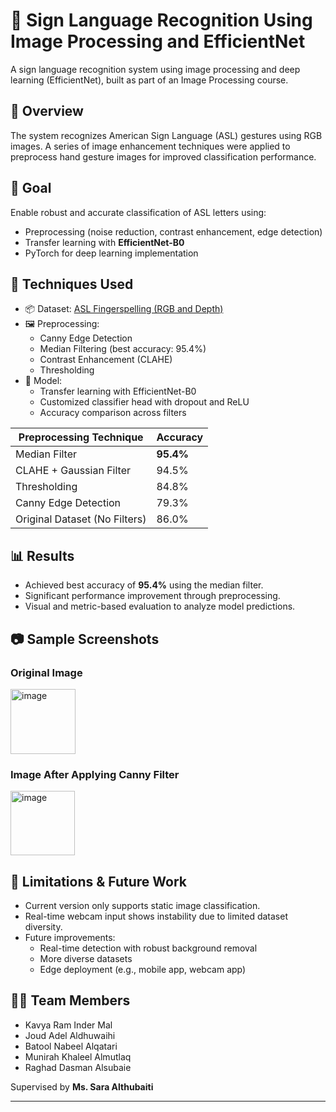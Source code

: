 # 🤟 Sign Language Recognition Using Image Processing and EfficientNet

A sign language recognition system using image processing and deep learning (EfficientNet), built as part of an Image Processing course.

## 📌 Overview
The system recognizes American Sign Language (ASL) gestures using RGB images. A series of image enhancement techniques were applied to preprocess hand gesture images for improved classification performance.

## 🎯 Goal
Enable robust and accurate classification of ASL letters using:
- Preprocessing (noise reduction, contrast enhancement, edge detection)
- Transfer learning with **EfficientNet-B0**
- PyTorch for deep learning implementation

## 🧪 Techniques Used

- 📦 Dataset: [ASL Fingerspelling (RGB and Depth)](https://www.kaggle.com/datasets/mrgeislinger/asl-rgb-depth-fingerspelling-spelling-it-out)
- 🖼️ Preprocessing:
  - Canny Edge Detection
  - Median Filtering (best accuracy: 95.4%)
  - Contrast Enhancement (CLAHE)
  - Thresholding
- 🧠 Model:
  - Transfer learning with EfficientNet-B0
  - Customized classifier head with dropout and ReLU
  - Accuracy comparison across filters

| Preprocessing Technique        | Accuracy |
|-------------------------------|----------|
| Median Filter                 | **95.4%** |
| CLAHE + Gaussian Filter       | 94.5%    |
| Thresholding                  | 84.8%    |
| Canny Edge Detection          | 79.3%    |
| Original Dataset (No Filters) | 86.0%    |

## 📊 Results

- Achieved best accuracy of **95.4%** using the median filter.
- Significant performance improvement through preprocessing.
- Visual and metric-based evaluation to analyze model predictions.

## 📷 Sample Screenshots

### Original Image
<img width="104" alt="image" src="https://github.com/user-attachments/assets/6adea140-794a-451e-ad75-9c77f769108c" />

### Image After Applying Canny Filter
<img width="103" alt="image" src="https://github.com/user-attachments/assets/c70598fe-dd1c-49bf-988f-3ac0211effe0" />


## 🚧 Limitations & Future Work

- Current version only supports static image classification.
- Real-time webcam input shows instability due to limited dataset diversity.
- Future improvements:
  - Real-time detection with robust background removal
  - More diverse datasets
  - Edge deployment (e.g., mobile app, webcam app)

## 👩‍💻 Team Members

- Kavya Ram Inder Mal
- Joud Adel Aldhuwaihi
- Batool Nabeel Alqatari
- Munirah Khaleel Almutlaq
- Raghad Dasman Alsubaie

Supervised by **Ms. Sara Althubaiti**

---


